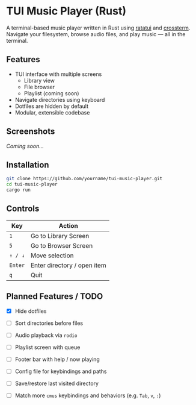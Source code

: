 # TUI Music Player (Rust)

A terminal-based music player written in Rust using
[ratatui](https://github.com/ratatui-org/ratatui) and
[crossterm](https://github.com/crossterm-rs/crossterm). Navigate your
filesystem, browse audio files, and play music — all in the terminal.

## Features

- TUI interface with multiple screens
  - Library view
  - File browser
  - Playlist (coming soon)
- Navigate directories using keyboard
- Dotfiles are hidden by default
- Modular, extensible codebase

## Screenshots

_Coming soon..._

## Installation

```bash
git clone https://github.com/yourname/tui-music-player.git
cd tui-music-player
cargo run
```

## Controls

| Key              | Action                      |
|------------------|-----------------------------|
| `1`              | Go to Library Screen        |
| `5`              | Go to Browser Screen        |
| `↑ / ↓`          | Move selection              |
| `Enter`          | Enter directory / open item |
| `q`              | Quit                        |

## Planned Features / TODO

- [x] Hide dotfiles
- [ ] Sort directories before files
- [ ] Audio playback via `rodio`
- [ ] Playlist screen with queue
- [ ] Footer bar with help / now playing
- [ ] Config file for keybindings and paths
- [ ] Save/restore last visited directory
- [ ] Match more `cmus` keybindings and behaviors (e.g. `Tab`, `v`, `:`)

